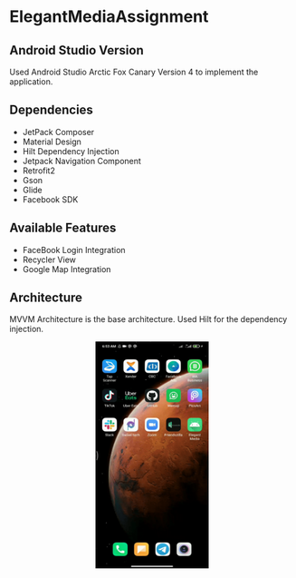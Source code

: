 # ElegantMediaAssignment

## Android Studio Version

Used Android Studio Arctic Fox Canary Version 4 to implement the application.

## Dependencies

- JetPack Composer
- Material Design
- Hilt Dependency Injection
- Jetpack Navigation Component
- Retrofit2
- Gson
- Glide
- Facebook SDK

## Available Features

- FaceBook Login Integration
- Recycler View
- Google Map Integration

## Architecture

MVVM Architecture is the base architecture. Used Hilt for the dependency injection. 

<p align="center">
  <img src="https://github.com/SanushRadalage/ElegantMediaAssignment/blob/main/demo/demo.gif" width="200" height="400">
</p>
